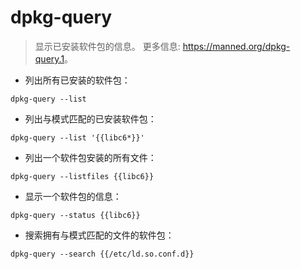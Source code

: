 # dpkg-query

> 显示已安装软件包的信息。
> 更多信息: <https://manned.org/dpkg-query.1>。

- 列出所有已安装的软件包：

`dpkg-query --list`

- 列出与模式匹配的已安装软件包：

`dpkg-query --list '{{libc6*}}'`

- 列出一个软件包安装的所有文件：

`dpkg-query --listfiles {{libc6}}`

- 显示一个软件包的信息：

`dpkg-query --status {{libc6}}`

- 搜索拥有与模式匹配的文件的软件包：

`dpkg-query --search {{/etc/ld.so.conf.d}}`